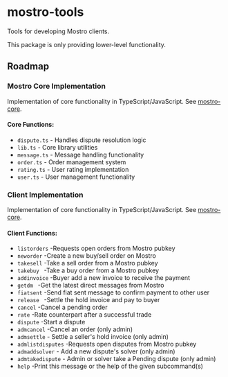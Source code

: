 # mostro-tools

Tools for developing Mostro clients.

This package is only providing lower-level functionality.

## Roadmap

### Mostro Core Implementation

Implementation of core functionality in TypeScript/JavaScript. See [mostro-core](https://github.com/MostroP2P/mostro-core).

#### Core Functions:

- `dispute.ts` - Handles dispute resolution logic
- `lib.ts` - Core library utilities
- `message.ts` - Message handling functionality
- `order.ts` - Order management system
- `rating.ts` - User rating implementation
- `user.ts` - User management functionality

### Client Implementation

Implementation of core functionality in TypeScript/JavaScript. See [mostro-core](https://github.com/MostroP2P/mostro-cli).

#### Client Functions:

- `listorders` -Requests open orders from Mostro pubkey
- `neworder` -Create a new buy/sell order on Mostro
- `takesell` -Take a sell order from a Mostro pubkey
- `takebuy ` -Take a buy order from a Mostro pubkey
- `addinvoice` -Buyer add a new invoice to receive the payment
- `getdm ` -Get the latest direct messages from Mostro
- `fiatsent` -Send fiat sent message to confirm payment to other user
- `release ` -Settle the hold invoice and pay to buyer
- `cancel` -Cancel a pending order
- `rate` -Rate counterpart after a successful trade
- `dispute` -Start a dispute
- `admcancel` -Cancel an order (only admin)
- `admsettle` - Settle a seller's hold invoice (only admin)
- `admlistdisputes` -Requests open disputes from Mostro pubkey
- `admaddsolver` - Add a new dispute's solver (only admin)
- `admtakedispute` - Admin or solver take a Pending dispute (only admin)
- `help` -Print this message or the help of the given subcommand(s)

